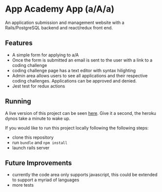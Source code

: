 # App Academy App (a/A/a)
An application submission and management website with a Rails/PostgreSQL backend and react/redux front end.  
## Features
* A simple form for applying to a/A
* Once the form is submitted an email is sent to the user with a link to a coding challenge
* coding challenge page has a text editor with syntax hilighting 
* Admin area allows users to see all applications and their respective coding challenges. Applications can be approved and denied. 
* Jest test for redux actions
## Running 
  A live version of this project can be seen [here](http://aa-application.herokuapp.com). Give it a second, the heroku dynos take a minute to wake up.

  If you would like to run this project locally following the following steps:

  * clone this repository
  * run ``bundle`` and ``npm install``
  * launch rails server
## Future Improvements

* currently the code area only supports javascript, this could be extended to support a myriad of languages
* more tests